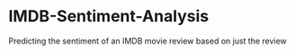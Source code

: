 # IMDB-Sentiment-Analysis
Predicting the sentiment of an IMDB movie review based on just the review
